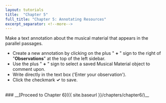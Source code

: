 ```yaml
---
layout: tutorials
title:  "Chapter 5"
full_title: "Chapter 5: Annotating Resources"
excerpt_separator: <!--more-->
---
```

Make a text annotation about the musical material that appears in the parallel passages.

* Create a new annotation by clicking on the plus " __+__ " sign to the right of "__Observations__" at the top of the left sidebar.
* Use the plus " __+__ " sign to select a saved Musical Material object to comment upon.
* Write directly in the text box ('Enter your observation').
* Click the checkmark __✓__ to save.

<br>
### __[Proceed to Chapter 6]({{ site.baseurl }}/chapters/chapter6/)__
<!-- Here is the tutorial with screenshots -->